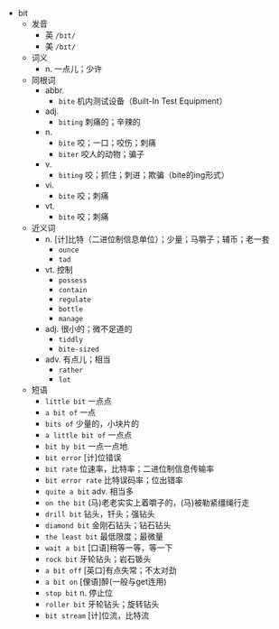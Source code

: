 - bit
  - 发音
    - 英 `/bɪt/`
    - 美 `/bɪt/`
  - 词义
    - n. 一点儿；少许
  - 同根词
    - abbr.
      - `bite` 机内测试设备（Built-In Test Equipment）
    - adj.
      - `biting` 刺痛的；辛辣的
    - n.
      - `bite` 咬；一口；咬伤；刺痛
      - `biter` 咬人的动物；骗子
    - v.
      - `biting` 咬；抓住；刺进；欺骗（bite的ing形式）
    - vi.
      - `bite` 咬；刺痛
    - vt.
      - `bite` 咬；刺痛
  - 近义词
    - n. [计]比特（二进位制信息单位）；少量；马嚼子；辅币；老一套
      - `ounce`
      - `tad`
    - vt. 控制
      - `possess`
      - `contain`
      - `regulate`
      - `bottle`
      - `manage`
    - adj. 很小的；微不足道的
      - `tiddly`
      - `bite-sized`
    - adv. 有点儿；相当
      - `rather`
      - `lot`
  - 短语
    - `little bit` 一点点 
    - `a bit of` 一点 
    - `bits of` 少量的，小块片的 
    - `a little bit of` 一点点 
    - `bit by bit` 一点一点地 
    - `bit error` [计]位错误 
    - `bit rate` 位速率，比特率；二进位制信息传输率 
    - `bit error rate` 比特误码率；位出错率 
    - `quite a bit` adv. 相当多 
    - `on the bit` (马)老老实实上着嚼子的，(马)被勒紧缰绳行走 
    - `drill bit` 钻头，钎头；强钻头 
    - `diamond bit` 金刚石钻头；钻石钻头 
    - `the least bit` 最低限度；最微量 
    - `wait a bit` [口语]稍等一等，等一下 
    - `rock bit` 牙轮钻头；岩石锧头 
    - `a bit off` [英口]有点失常；不太对劲 
    - `a bit on` [俚语]醉(一般与get连用) 
    - `stop bit` n. 停止位 
    - `roller bit` 牙轮钻头；旋转钻头 
    - `bit stream` [计]位流，比特流 
